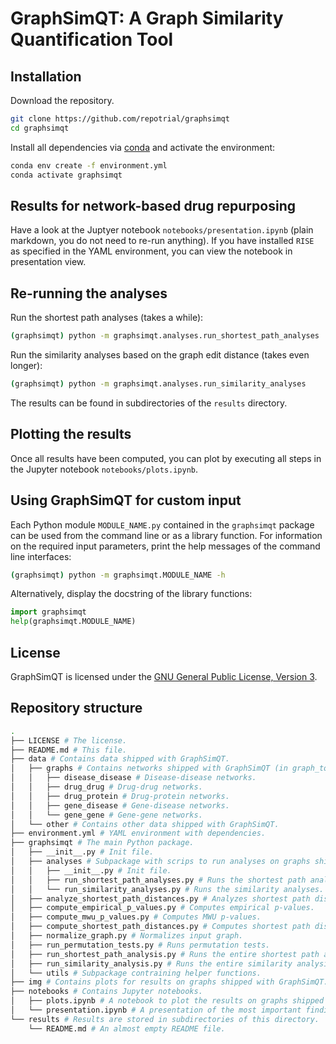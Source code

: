 # GraphSimQT: A Graph Similarity Quantification Tool



## Installation

Download the repository.

```sh
git clone https://github.com/repotrial/graphsimqt
cd graphsimqt
```

Install all dependencies via [conda](https://docs.conda.io/en/latest/) and activate the environment:

```sh
conda env create -f environment.yml
conda activate graphsimqt
```



## Results for network-based drug repurposing

Have a look at the Juptyer notebook `notebooks/presentation.ipynb` (plain markdown, you do not need to re-run anything). If you have installed `RISE` as specified in the YAML environment, you can view the notebook in presentation view.



## Re-running the analyses

Run the shortest path analyses (takes a while):

```sh
(graphsimqt) python -m graphsimqt.analyses.run_shortest_path_analyses
```

Run the similarity analyses based on the graph edit distance (takes even longer):

```sh
(graphsimqt) python -m graphsimqt.analyses.run_similarity_analyses
```

The results can be found in subdirectories of the `results` directory.



## Plotting the results

Once all results have been computed, you can plot by executing all steps in the Jupyter notebook `notebooks/plots.ipynb`.



## Using GraphSimQT for custom input

Each Python module `MODULE_NAME.py` contained in the `graphsimqt` package can be used from the command line or as a library function. For information on the required input parameters, print the help messages of the command line interfaces:

```sh
(graphsimqt) python -m graphsimqt.MODULE_NAME -h
```

Alternatively, display the docstring of the library functions:

```python
import graphsimqt
help(graphsimqt.MODULE_NAME)
```



## License

GraphSimQT is licensed under the [GNU General Public License, Version 3](https://www.gnu.org/licenses/gpl-3.0.en.html).



## Repository structure

```sh
.
├── LICENSE # The license.
├── README.md # This file.
├── data # Contains data shipped with GraphSimQT.
│   ├── graphs # Contains networks shipped with GraphSimQT (in graph_tool.gt format).
│   │   ├── disease_disease # Disease-disease networks.
│   │   ├── drug_drug # Drug-drug networks.
│   │   ├── drug_protein # Drug-protein networks.
│   │   ├── gene_disease # Gene-disease networks.
│   │   └── gene_gene # Gene-gene networks.
│   └── other # Contains other data shipped with GraphSimQT.
├── environment.yml # YAML environment with dependencies.
├── graphsimqt # The main Python package.
│   ├── __init__.py # Init file.
│   ├── analyses # Subpackage with scrips to run analyses on graphs shipped with GraphSimQT.
│   │   ├── __init__.py # Init file.
│   │   ├── run_shortest_path_analyses.py # Runs the shortest path analyses.
│   │   └── run_similarity_analyses.py # Runs the similarity analyses.
│   ├── analyze_shortest_path_distances.py # Analyzes shortest path distances.
│   ├── compute_empirical_p_values.py # Computes empirical p-values.
│   ├── compute_mwu_p_values.py # Computes MWU p-values.
│   ├── compute_shortest_path_distances.py # Computes shortest path distances.
│   ├── normalize_graph.py # Normalizes input graph.
│   ├── run_permutation_tests.py # Runs permutation tests.
│   ├── run_shortest_path_analysis.py # Runs the entire shortest path analyses pipeline.
│   ├── run_similarity_analysis.py # Runs the entire similarity analysis pipeline.
│   └── utils # Subpackage contraining helper functions.
├── img # Contains plots for results on graphs shipped with GraphSimQT.
├── notebooks # Contains Jupyter notebooks.
│   ├── plots.ipynb # A notebook to plot the results on graphs shipped with GraphSimQT.
│   └── presentation.ipynb # A presentation of the most important findings.
└── results # Results are stored in subdirectories of this directory.
    └── README.md # An almost empty README file.
```

